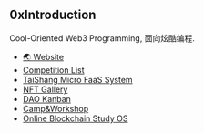 ## 0xIntroduction

<!--

**Here are some ideas to get you started:**

🙋‍♀️ A short introduction - what is your organization all about?
🌈 Contribution guidelines - how can the community get involved?
👩‍💻 Useful resources - where can the community find your docs? Is there anything else the community should know?
🍿 Fun facts - what does your team eat for breakfast?
🧙 Remember, you can do mighty things with the power of [Markdown](https://docs.github.com/github/writing-on-github/getting-started-with-writing-and-formatting-on-github/basic-writing-and-formatting-syntax)
-->

Cool-Oriented Web3 Programming, 面向炫酷编程.

- [🌏 Website](https://noncegeek.com)
- [Competition List](https://github.com/orgs/WeLightProject/projects/4/views/1)
- [TaiShang Micro FaaS System](https://faas.noncegeek.com/)
- [NFT Gallery](https://gallery.noncegeek.com/)
- [DAO Kanban](https://dao.noncegeek.com/)
- [Camp&Workshop](https://github.com/WeLightProject/Web3-dApp-Camp/discussions)
- [Online Blockchain Study OS](http://os.doge.university/)
